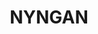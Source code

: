 ---
lastmod: '2025-04-06T06:05:20+00:00'
latitude: -31.934883
layout: suburb
longitude: 147.30573
postcode: '2825'
state: NSW
title: NYNGAN
url: /nsw/nyngan/
---